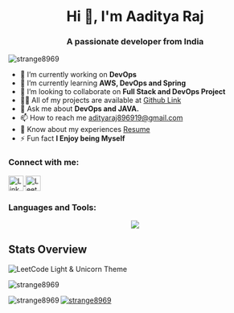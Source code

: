 <h1 align="center">Hi 👋, I'm Aaditya Raj</h1>
<h3 align="center">A passionate developer from India</h3>

<p align="left"> <img src="https://komarev.com/ghpvc/?username=strange8969&label=Profile%20views&color=0e75b6&style=flat" alt="strange8969" /> </p>

- 🔭 I’m currently working on **DevOps**
- 🌱 I’m currently learning **AWS, DevOps and Spring**
- 👯 I’m looking to collaborate on **Full Stack and DevOps Project**
- 👨‍💻 All of my projects are available at [Github Link](https://github.com/strange8969)
- 💬 Ask me about **DevOps and JAVA.**
- 📫 How to reach me [adityaraj896919@gmail.com](mailto:adityaraj896919@gmail.com)
- 📄 Know about my experiences [Resume](https://drive.google.com/file/d/1gsP0IJlP47LB6nH_H4o3Bxn6UXbdmhFo/view?usp=sharing)
- ⚡ Fun fact **I Enjoy being Myself**


<h3 align="left">Connect with me:</h3>
<p align="left">
<a href="https://www.linkedin.com/in/aaditya-raj-/" target="blank">
<img align="center" src="https://img.shields.io/badge/LinkedIn-%230077B5.svg" alt="LinkedIn" height="30" />
</a>
<!-- <a href="" target="blank">
<img align="center" src="https://img.shields.io/badge/CodeChef-%23B73C3C.svg" alt="CodeChef" height="30" />
</a> -->
<!--   <a href="https://www.hackerrank.com/shahivivek503" target="blank">
<img align="center" src="https://img.shields.io/badge/HackerRank-%233C6D5C.svg" alt="HackerRank" height="30" />
</a> -->
<a href="https://leetcode.com/u/_aaditya_raj/" target="blank">
<img align="center" src="https://img.shields.io/badge/LeetCode-%23F6C543.svg" alt="LeetCode" height="30" />
</a>
</p>

<h3 align="left">Languages and Tools:</h3>
<p align="center">
<a href="[https://skillicons.dev](https://skillicons.dev/)">
<img src="https://skillicons.dev/icons?i=c,cpp,python,java,html,css,js,react,nodejs,expressjs,nextjs,tailwindcss,php,mysql,mongodb,aws,gcp,azure,kubernetes,docker,firebase,git,postman,linux,matlab,figma,vscode,laravel&perline=7" />
</a>
</p>

## Stats Overview

<div >
<!--     <p align="center"> -->
<img src="https://leetcard.jacoblin.cool/_aaditya_raj?theme=light,unicorn" alt="LeetCode Light & Unicorn Theme" />
&nbsp
<p><img align="center" src="https://github-readme-streak-stats.herokuapp.com/?user=strange8969&" alt="strange8969" /></p>
</div>
<p><img align="left" src="https://github-readme-stats.vercel.app/api/top-langs?username=strange8969&show_icons=true&locale=en&layout=compact" alt="strange8969" /></p>

<p align="left"> <a href="https://github.com/ryo-ma/github-profile-trophy"><img src="https://github-profile-trophy.vercel.app/?username=strange8969" alt="strange8969" /></a> </p>

